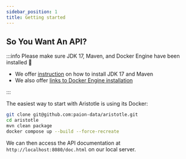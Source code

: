 ```yaml
---
sidebar_position: 1
title: Getting started
---
```


[//]: # (Copyright 2024 Paion Data)

[//]: # (Licensed under the Apache License, Version 2.0 &#40;the "License"&#41;;)
[//]: # (you may not use this file except in compliance with the License.)
[//]: # (You may obtain a copy of the License at)

[//]: # (    http://www.apache.org/licenses/LICENSE-2.0)

[//]: # (Unless required by applicable law or agreed to in writing, software)
[//]: # (distributed under the License is distributed on an "AS IS" BASIS,)
[//]: # (WITHOUT WARRANTIES OR CONDITIONS OF ANY KIND, either express or implied.)
[//]: # (See the License for the specific language governing permissions and)
[//]: # (limitations under the License.)

So You Want An API?
-------------------

:::info Please make sure JDK 17, Maven, and Docker Engine have been installed 🤗

- We offer [instruction](setup#installing-java--maven-on-mac) on how to install JDK 17 and Maven
- We also offer [links to Docker Engine installation](setup#installing-docker-engine)

:::

The easiest way to start with Aristotle is using its Docker:

```bash
git clone git@github.com:paion-data/aristotle.git
cd aristotle
mvn clean package
docker compose up --build --force-recreate
```

We can then access the API documentation at `http://localhost:8080/doc.html` on our local server.
